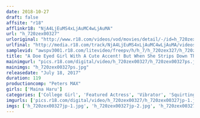 ```yaml
---
date: 2018-10-27
draft: false
affsite: "r18"
afflinkr18: "NjA4LjEuMS4xLjAuMC4wLjAuMA"
url: "h_720zex00327"
urloriginal: "http://www.r18.com/videos/vod/movies/detail/-/id=h_720zex00327"
urlfinal: "http://media.r18.com/track/NjA4LjEuMS4xLjAuMC4wLjAuMA/videos/vod/movies/detail/-/id=h_720zex00327"
samplevid: "awspv3001.r18.com/litevideo/freepv/h/h_7/h_720zex327/h_720zex327_dmb_w.mp4"
title: "A Doe Eyed Girl With A Cute Accent! But When She Strips Down This Lusty College Girl Gets So Horny And Watches So Much AV Her Smartphone Locks Down Is Making Her AV Debut Maina Haru (Age 20)"
mainimgurl: "pics.r18.com/digital/video/h_720zex00327/h_720zex00327ps.jpg"
mainimgs: "h_720zex00327ps.jpg"
releasedate: "July 18, 2017"
duration: 119
productioncomp: "Peters MAX"
girls: ['Maina Haru']
categories: ['College Girl', 'Featured Actress', 'Vibrator', 'Squirting', 'Threesome / Foursome', 'Big Vibrator', 'Hi-Def']
imgurls: ['pics.r18.com/digital/video/h_720zex00327/h_720zex00327jp-1.jpg', 'pics.r18.com/digital/video/h_720zex00327/h_720zex00327jp-2.jpg', 'pics.r18.com/digital/video/h_720zex00327/h_720zex00327jp-3.jpg', 'pics.r18.com/digital/video/h_720zex00327/h_720zex00327jp-4.jpg', 'pics.r18.com/digital/video/h_720zex00327/h_720zex00327jp-5.jpg', 'pics.r18.com/digital/video/h_720zex00327/h_720zex00327jp-6.jpg', 'pics.r18.com/digital/video/h_720zex00327/h_720zex00327jp-7.jpg', 'pics.r18.com/digital/video/h_720zex00327/h_720zex00327jp-8.jpg', 'pics.r18.com/digital/video/h_720zex00327/h_720zex00327jp-9.jpg', 'pics.r18.com/digital/video/h_720zex00327/h_720zex00327jp-10.jpg', 'pics.r18.com/digital/video/h_720zex00327/h_720zex00327jp-11.jpg', 'pics.r18.com/digital/video/h_720zex00327/h_720zex00327jp-12.jpg', 'pics.r18.com/digital/video/h_720zex00327/h_720zex00327jp-13.jpg', 'pics.r18.com/digital/video/h_720zex00327/h_720zex00327jp-14.jpg', 'pics.r18.com/digital/video/h_720zex00327/h_720zex00327jp-15.jpg', 'pics.r18.com/digital/video/h_720zex00327/h_720zex00327jp-16.jpg', 'pics.r18.com/digital/video/h_720zex00327/h_720zex00327jp-17.jpg', 'pics.r18.com/digital/video/h_720zex00327/h_720zex00327jp-18.jpg', 'pics.r18.com/digital/video/h_720zex00327/h_720zex00327jp-19.jpg', 'pics.r18.com/digital/video/h_720zex00327/h_720zex00327jp-20.jpg']
imgs: ['h_720zex00327jp-1.jpg', 'h_720zex00327jp-2.jpg', 'h_720zex00327jp-3.jpg', 'h_720zex00327jp-4.jpg', 'h_720zex00327jp-5.jpg', 'h_720zex00327jp-6.jpg', 'h_720zex00327jp-7.jpg', 'h_720zex00327jp-8.jpg', 'h_720zex00327jp-9.jpg', 'h_720zex00327jp-10.jpg', 'h_720zex00327jp-11.jpg', 'h_720zex00327jp-12.jpg', 'h_720zex00327jp-13.jpg', 'h_720zex00327jp-14.jpg', 'h_720zex00327jp-15.jpg', 'h_720zex00327jp-16.jpg', 'h_720zex00327jp-17.jpg', 'h_720zex00327jp-18.jpg', 'h_720zex00327jp-19.jpg', 'h_720zex00327jp-20.jpg']
---
```

